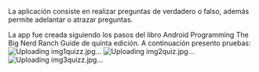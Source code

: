 La aplicación consiste en realizar preguntas de verdadero o falso, además
permite adelantar o atrazar preguntas.

La app fue creada siguiendo los pasos del libro Android Programming The Big Nerd Ranch Guide
de quinta edición.
A continuación presento pruebas:
![Uploading img1quizz.jpg…]()
![Uploading img2quiz.jpg…]()
![Uploading img3quizz.jpg…]()

